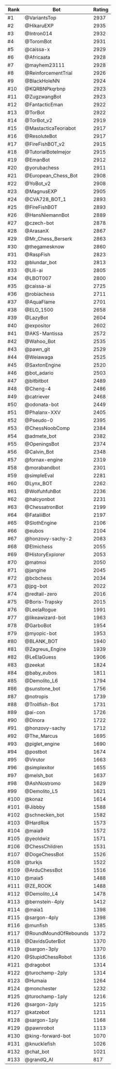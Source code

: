 Rank|Bot|Rating
---|---|---
#1|@VariantsTop|2937
#2|@HikaruEXP|2935
#3|@Intron014|2932
#4|@ToromBot|2931
#5|@caissa-x|2929
#6|@Africaata|2928
#7|@mayhem23111|2928
#8|@ReinforcementTrial|2926
#9|@BlackHoleNN|2924
#10|@KQRBNPkqrbnp|2923
#11|@ZugzwangBot|2923
#12|@FantacticEman|2922
#13|@TorBot|2922
#14|@TorBot_v2|2919
#15|@MastacticaTeoriabot|2917
#16|@ResoluteBot|2917
#17|@FireFishBOT_v2|2915
#18|@TutorialBotelmejor|2915
#19|@EmanBot|2912
#20|@yorubachess|2911
#21|@European_Chess_Bot|2908
#22|@YoBot_v2|2908
#23|@MagnusEXP|2905
#24|@CVA728_BOT_1|2893
#25|@FireFishBOT|2893
#26|@HansNiemannBot|2889
#27|@czech-bot|2878
#28|@ArasanX|2867
#29|@Mr_Chess_Berserk|2863
#30|@thegamesknow|2860
#31|@RaspFish|2823
#32|@blundar_bot|2813
#33|@Lili-ai|2805
#34|@LBOT007|2800
#35|@caissa-ai|2725
#36|@robiachess|2711
#37|@AquaFlame|2701
#38|@ELO_1500|2658
#39|@LazyBot|2604
#40|@expositor|2602
#41|@AKS-Mantissa|2572
#42|@Wahoo_Bot|2535
#43|@pawn_git|2529
#44|@Weiawaga|2525
#45|@SaxtonEngine|2520
#46|@bot_adario|2503
#47|@bitbitbot|2489
#48|@Cheng-4|2486
#49|@catriever|2468
#50|@odonata-bot|2449
#51|@Phalanx-XXV|2405
#52|@Pseudo-0|2395
#53|@ChessNoobComp|2384
#54|@admete_bot|2382
#55|@OpeningsBot|2374
#56|@Calvin_Bot|2348
#57|@fornax-engine|2319
#58|@morabandbot|2301
#59|@simpleEval|2281
#60|@Lynx_BOT|2262
#61|@WolfuhfuhBot|2236
#62|@halcyonbot|2231
#63|@ChessatronBot|2199
#64|@FataliiBot|2197
#65|@SlothEngine|2106
#66|@eubos|2104
#67|@honzovy-sachy-2|2083
#68|@Elmichess|2055
#69|@HistoryExplorer|2053
#70|@matmoi|2050
#71|@jangine|2045
#72|@bcbchess|2034
#73|@jpg-bot|2022
#74|@redtail-zero|2016
#75|@Boris-Trapsky|2015
#76|@LeelaRogue|1991
#77|@likeawizard-bot|1963
#78|@GarboBot|1954
#79|@myopic-bot|1953
#80|@BLANK_BOT|1940
#81|@Zagreus_Engine|1939
#82|@LeElaGuess|1906
#83|@zeekat|1824
#84|@baby_eubos|1811
#85|@Demolito_L6|1794
#86|@sunstone_bot|1756
#87|@notropis|1739
#88|@Trollfish-Bot|1731
#89|@ai-con|1726
#90|@Dinora|1722
#91|@honzovy-sachy|1712
#92|@The_Marcus|1695
#93|@piglet_engine|1690
#94|@postbot|1674
#95|@Virutor|1663
#96|@simplexitor|1655
#97|@melsh_bot|1637
#98|@AshNostromo|1629
#99|@Demolito_L5|1621
#100|@konaz|1614
#101|@Jibbby|1588
#102|@schnecken_bot|1582
#103|@HardRok|1573
#104|@maia9|1572
#105|@yeoldwiz|1571
#106|@ChessChildren|1531
#107|@DogeChessBot|1526
#108|@turkjs|1522
#109|@ArduChessBot|1516
#110|@maia5|1488
#111|@ZE_ROOK|1488
#112|@Demolito_L4|1478
#113|@bernstein-4ply|1412
#114|@maia1|1398
#115|@sargon-4ply|1398
#116|@munfish|1385
#117|@RoundMoundOfRebounds|1372
#118|@DavidsGuterBot|1370
#119|@sargon-3ply|1370
#120|@StupidChessRobot|1316
#121|@dragobot|1314
#122|@turochamp-2ply|1314
#123|@Humaia|1264
#124|@monchester|1232
#125|@turochamp-1ply|1216
#126|@sargon-2ply|1215
#127|@katzebot|1211
#128|@sargon-1ply|1168
#129|@pawnrobot|1113
#130|@king-forward-bot|1070
#131|@knucklefish|1026
#132|@chat_bot|1021
#133|@grandQ_AI|817
